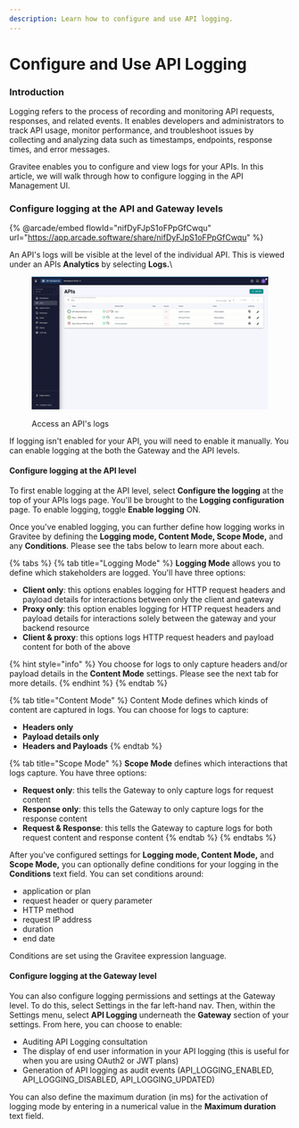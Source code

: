 ```yaml
---
description: Learn how to configure and use API logging.
---
```


# Configure and Use API Logging

### Introduction

Logging refers to the process of recording and monitoring API requests, responses, and related events. It enables developers and administrators to track API usage, monitor performance, and troubleshoot issues by collecting and analyzing data such as timestamps, endpoints, response times, and error messages.

Gravitee enables you to configure and view logs for your APIs. In this article, we will walk through how to configure logging in the API Management UI.

### Configure logging at the API and Gateway levels

{% @arcade/embed flowId="nifDyFJpS1oFPpGfCwqu" url="https://app.arcade.software/share/nifDyFJpS1oFPpGfCwqu" %}

An API's logs will be visible at the level of the individual API. This is viewed under an APIs **Analytics** by selecting **Logs.**\


<figure><img src="../../.gitbook/assets/Access API logs.gif" alt=""><figcaption><p>Access an API's logs</p></figcaption></figure>

If logging isn't enabled for your API, you will need to enable it manually. You can enable logging at the both the Gateway and the API levels.&#x20;

#### Configure logging at the API level

To first enable logging at the API level, select **Configure the logging** at the top of your APIs logs page. You'll be brought to the **Logging configuration** page. To enable logging, toggle **Enable logging** ON.&#x20;

Once you've enabled logging, you can further define how logging works in Gravitee by defining the **Logging mode, Content Mode, Scope Mode,** and any **Conditions**. Please see the tabs below to learn more about each.

{% tabs %}
{% tab title="Logging Mode" %}
**Logging Mode** allows you to define which stakeholders are logged. You'll have three options:

* **Client only**: this options enables logging for HTTP request headers and payload details for interactions between only the client and gateway
* **Proxy only**: this option enables logging for HTTP request headers and payload details for interactions solely between the gateway and your backend resource
* **Client & proxy**: this options logs HTTP request headers and payload content for both of the above

{% hint style="info" %}
You choose for logs to only capture headers and/or payload details in the **Content Mode** settings. Please see the next tab for more details.
{% endhint %}
{% endtab %}

{% tab title="Content Mode" %}
Content Mode defines which kinds of content are captured in logs. You can choose for logs to capture:

* **Headers only**
* **Payload details only**
* **Headers and Payloads**
{% endtab %}

{% tab title="Scope Mode" %}
**Scope Mode** defines which interactions that logs capture. You have three options:

* **Request only**: this tells the Gateway to only capture logs for request content
* **Response only**: this tells the Gateway to only capture logs for the response content
* **Request & Response**: this tells the Gateway to capture logs for both request content and response content
{% endtab %}
{% endtabs %}

After you've configured settings for **Logging mode, Content Mode,** and **Scope Mode,** you can optionally define conditions for your logging in the **Conditions** text field. You can set conditions around:

* application or plan
* request header or query parameter
* HTTP method
* request IP address
* duration
* end date

Conditions are set using the Gravitee expression language.

#### Configure logging at the Gateway level

You can also configure logging permissions and settings at the Gateway level. To do this, select Settings in the far left-hand nav. Then, within the Settings menu, select **API Logging** underneath the **Gateway** section of your settings. From here, you can choose to enable:

* Auditing API Logging consultation
* The display of end user information in your API logging (this is useful for when you are using OAuth2 or JWT plans)
* Generation of API logging as audit events (API\_LOGGING\_ENABLED, API\_LOGGING\_DISABLED, API\_LOGGING\_UPDATED)

You can also define the maximum duration (in ms) for the activation of logging mode by entering in a numerical value in the **Maximum duration** text field.

